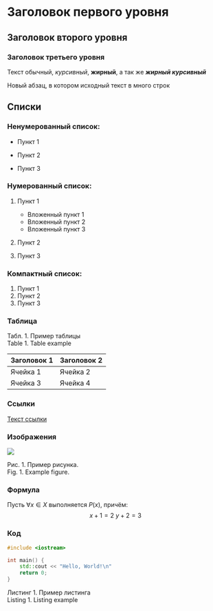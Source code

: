 
# Заголовок первого уровня

## Заголовок второго уровня

### Заголовок третьего уровня

Текст обычный, _курсивный_, **жирный**, а так же _**жирный курсивный**_

Новый абзац, в котором
исходный
текст
в много
строк

## Списки

### Ненумерованный список:
- Пункт 1

- Пункт 2

- Пункт 3

### Нумерованный список:
1. Пункт 1
   - Вложенный пункт 1
   - Вложенный пункт 2
   - Вложенный пункт 3

2. Пункт 2

3. Пункт 3

### Компактный список:

1. Пункт 1
2. Пункт 2
3. Пункт 3

### Таблица
<div class="table-caption">Табл. 1. Пример таблицы</div>
<div class="table-caption">Table 1. Table example</div>

| Заголовок 1 | Заголовок 2 |
|-------------|-------------|
| Ячейка 1    | Ячейка 2    |
| Ячейка 3    | Ячейка 4    |

### Ссылки
[Текст ссылки](https://google.com)

### Изображения
![](https://i.stack.imgur.com/X469D.png)
<div class="img-caption">Рис. 1. Пример рисунка.</div>
<div class="img-caption">Fig. 1. Example figure.</div>

### Формула
Пусть $\forall x \in X$ выполняется $P(x)$, причём:
$$
\begin{equation}
    x+1 = 2 \
    y+2 = 3 
\end{equation}
$$

### Код
```c++
#include <iostream>

int main() {
	std::cout << "Hello, World!\n"
	return 0;
}
```
<div class="listing-caption">Листинг 1. Пример листинга</div>
<div class="listing-caption">Listing 1. Listing example</div>
